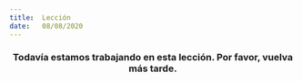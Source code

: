 ```yaml
---
title:  Lección
date:   08/08/2020
---
```


### <center>Todavía estamos trabajando en esta lección. Por favor, vuelva más tarde.</center>